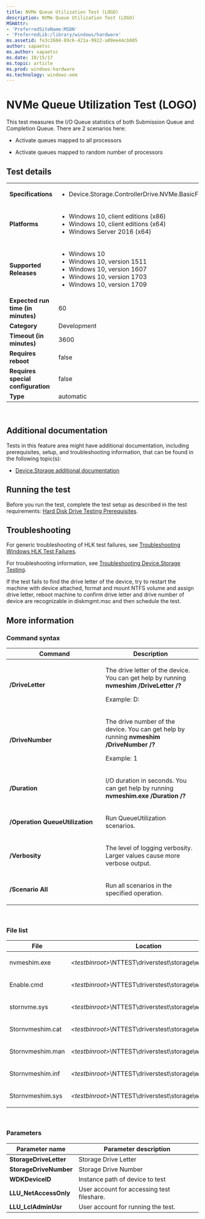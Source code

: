 ```yaml
---
title: NVMe Queue Utilization Test (LOGO)
description: NVMe Queue Utilization Test (LOGO)
MSHAttr:
- 'PreferredSiteName:MSDN'
- 'PreferredLib:/library/windows/hardware'
ms.assetid: fe3c2604-89c6-421a-9922-a89ee44cb605
author: sapaetsc
ms.author: sapaetsc
ms.date: 10/15/17
ms.topic: article
ms.prod: windows-hardware
ms.technology: windows-oem
---
```


# <span id="p_hlk_test.7117cbfe-37ab-4c47-821e-d7ca36295b19"></span>NVMe Queue Utilization Test (LOGO)


This test measures the I/O Queue statistics of both Submission Queue and Completion Queue. There are 2 scenarios here:

-   Activate queues mapped to all processors

-   Activate queues mapped to random number of processors

## Test details
|||
|---|---|
| **Specifications**  | <ul><li>Device.Storage.ControllerDrive.NVMe.BasicFunction</li></ul> |  
| **Platforms**   | <ul><li>Windows 10, client editions (x86)</li><li>Windows 10, client editions (x64)</li><li>Windows Server 2016 (x64)</li></ul> |
| **Supported Releases** | <ul><li>Windows 10</li><li>Windows 10, version 1511</li><li>Windows 10, version 1607</li><li>Windows 10, version 1703</li><li>Windows 10, version 1709</li></ul> |
|**Expected run time (in minutes)**| 60 |
|**Category**| Development |
|**Timeout (in minutes)**| 3600 |
|**Requires reboot**| false |
|**Requires special configuration**| false |
|**Type**| automatic |

 

## <span id="Additional_documentation"></span><span id="additional_documentation"></span><span id="ADDITIONAL_DOCUMENTATION"></span>Additional documentation


Tests in this feature area might have additional documentation, including prerequisites, setup, and troubleshooting information, that can be found in the following topic(s):

-   [Device.Storage additional documentation](device-storage-additional-documentation.md)

## <span id="Running_the_test"></span><span id="running_the_test"></span><span id="RUNNING_THE_TEST"></span>Running the test


Before you run the test, complete the test setup as described in the test requirements: [Hard Disk Drive Testing Prerequisites](hard-disk-drive-testing-prerequisites.md).

## <span id="Troubleshooting"></span><span id="troubleshooting"></span><span id="TROUBLESHOOTING"></span>Troubleshooting


For generic troubleshooting of HLK test failures, see [Troubleshooting Windows HLK Test Failures](..\user\troubleshooting-windows-hlk-test-failures.md).

For troubleshooting information, see [Troubleshooting Device.Storage Testing](troubleshooting-devicestorage-testing.md).

If the test fails to find the drive letter of the device, try to restart the machine with device attached, format and mount NTFS volume and assign drive letter, reboot machine to confirm drive letter and drive number of device are recognizable in diskmgmt.msc and then schedule the test.

## <span id="More_information"></span><span id="more_information"></span><span id="MORE_INFORMATION"></span>More information


### <span id="Command_syntax"></span><span id="command_syntax"></span><span id="COMMAND_SYNTAX"></span>Command syntax

<table>
<colgroup>
<col width="50%" />
<col width="50%" />
</colgroup>
<thead>
<tr class="header">
<th>Command</th>
<th>Description</th>
</tr>
</thead>
<tbody>
<tr class="odd">
<td><p><strong>/DriveLetter</strong></p></td>
<td><p>The drive letter of the device. You can get help by running <strong>nvmeshim /DriveLetter /?</strong></p>
<p>Example: D:</p></td>
</tr>
<tr class="even">
<td><p><strong>/DriveNumber</strong></p></td>
<td><p>The drive number of the device. You can get help by running <strong>nvmeshim /DriveNumber /?</strong></p>
<p>Example: 1</p></td>
</tr>
<tr class="odd">
<td><p><strong>/Duration</strong></p></td>
<td><p>I/O duration in seconds. You can get help by running <strong>nvmeshim.exe /Duration /?</strong></p></td>
</tr>
<tr class="even">
<td><p><strong>/Operation QueueUtilization</strong></p></td>
<td><p>Run QueueUtilization scenarios.</p></td>
</tr>
<tr class="odd">
<td><p><strong>/Verbosity</strong></p></td>
<td><p>The level of logging verbosity. Larger values cause more verbose output.</p></td>
</tr>
<tr class="even">
<td><p><strong>/Scenario All</strong></p></td>
<td><p>Run all scenarios in the specified operation.</p></td>
</tr>
</tbody>
</table>

 

### <span id="File_list"></span><span id="file_list"></span><span id="FILE_LIST"></span>File list

<table>
<colgroup>
<col width="50%" />
<col width="50%" />
</colgroup>
<thead>
<tr class="header">
<th>File</th>
<th>Location</th>
</tr>
</thead>
<tbody>
<tr class="odd">
<td><p>nvmeshim.exe</p></td>
<td><p><em>&lt;testbinroot&gt;</em>\NTTEST\driverstest\storage\wdk\nvme\</p></td>
</tr>
<tr class="even">
<td><p>Enable.cmd</p></td>
<td><p><em>&lt;testbinroot&gt;</em>\NTTEST\driverstest\storage\wdk\nvme\</p></td>
</tr>
<tr class="odd">
<td><p>stornvme.sys</p></td>
<td><p><em>&lt;testbinroot&gt;</em>\NTTEST\driverstest\storage\wdk\nvme\</p></td>
</tr>
<tr class="even">
<td><p>Stornvmeshim.cat</p></td>
<td><p><em>&lt;testbinroot&gt;</em>\NTTEST\driverstest\storage\wdk\nvme\</p></td>
</tr>
<tr class="odd">
<td><p>Stornvmeshim.man</p></td>
<td><p><em>&lt;testbinroot&gt;</em>\NTTEST\driverstest\storage\wdk\nvme\</p></td>
</tr>
<tr class="even">
<td><p>Stornvmeshim.inf</p></td>
<td><p><em>&lt;testbinroot&gt;</em>\NTTEST\driverstest\storage\wdk\nvme\</p></td>
</tr>
<tr class="odd">
<td><p>Stornvmeshim.sys</p></td>
<td><p><em>&lt;testbinroot&gt;</em>\NTTEST\driverstest\storage\wdk\nvme\</p></td>
</tr>
</tbody>
</table>

 

### <span id="Parameters"></span><span id="parameters"></span><span id="PARAMETERS"></span>Parameters

| Parameter name         | Parameter description                      |
|------------------------|--------------------------------------------|
| **StorageDriveLetter** | Storage Drive Letter                       |
| **StorageDriveNumber** | Storage Drive Number                       |
| **WDKDeviceID**        | Instance path of device to test            |
| **LLU\_NetAccessOnly** | User account for accessing test fileshare. |
| **LLU\_LclAdminUsr**   | User account for running the test.         |

 

 

 






